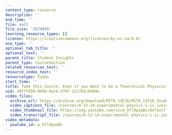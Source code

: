 ```yaml
---
content_type: resource
description: ''
end_time: ''
file: null
file_size: '2574935'
learning_resource_types: []
license: https://creativecommons.org/licenses/by-nc-sa/4.0/
ocw_type: ''
optional_tab_title: ''
optional_text: ''
parent_title: Student Insights
parent_type: CourseSection
related_resources_text: ''
resource_index_text: ''
resourcetype: Video
start_time: ''
title: Take this Course, Even if you Want to be a Theoretical Physicist
uid: 20fffd50-9699-8ac0-578f-22c7b1c8404e
video_files:
  archive_url: https://archive.org/download/MIT8.13F16/MIT8_13F16_Students_Take_This_Course_300k.mp4
  video_captions_file: /courses/8-13-14-experimental-physics-i-ii-junior-lab-fall-2016-spring-2017/d996ca3b9f085169b533bbab4ea94043_w_Ufl9paaBc.vtt
  video_thumbnail_file: https://img.youtube.com/vi/w_Ufl9paaBc/default.jpg
  video_transcript_file: /courses/8-13-14-experimental-physics-i-ii-junior-lab-fall-2016-spring-2017/af9c30a5f600ace158a06e98908938a0_w_Ufl9paaBc.pdf
video_metadata:
  youtube_id: w_Ufl9paaBc
---
```

